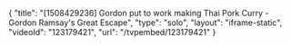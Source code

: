 {
    "title": "[1508429236] Gordon put to work making Thai Pork Curry - Gordon Ramsay's Great Escape",
    "type": "solo",
    "layout": "iframe-static",
    "videoId": "123179421",
    "url": "\/tvpembed\/123179421"
}
